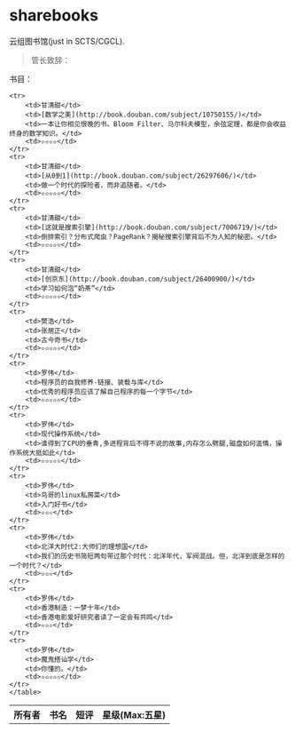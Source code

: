 # sharebooks

云组图书馆(just in SCTS/CGCL).

> 管长致辞：


书目：
<table class="sub-table">
    <tr>
        <th>所有者</th>
        <th>书名</th>
        <th>短评</th>
        <th>星级(Max:五星)</th>
    </tr>

    <tr>
        <td>甘清甜</td>
        <td>[数学之美](http://book.douban.com/subject/10750155/)</td>
        <td>一本让你相见恨晚的书。Bloom Filter、马尔科夫模型，余弦定理，都是你会收益终身的数学知识。</td>
        <td>✫✫✫✫</td>
    </tr>
	<tr>
        <td>甘清甜</td>
        <td>[从0到1](http://book.douban.com/subject/26297606/)</td>
        <td>做一个时代的探险者，而非追随者。</td>
        <td>✫✫✫✫✫</td>
    </tr>
	<tr>
        <td>甘清甜</td>
        <td>[这就是搜索引擎](http://book.douban.com/subject/7006719/)</td>
        <td>倒排索引？分布式爬虫？PageRank？揭秘搜索引擎背后不为人知的秘密。</td>
        <td>✫✫✫✫✫</td>
    </tr>
	<tr>
        <td>甘清甜</td>
        <td>[创京东](http://book.douban.com/subject/26400900/)</td>
        <td>学习如何泡“奶茶”</td>
        <td>✫✫✫✫✫</td>
    </tr>
    <tr>
        <td>樊浩</td>
        <td>张居正</td>
        <td>古今奇书</td>
        <td>✫✫✫✫✫</td>
    </tr>
    <tr>
        <td>罗伟</td>
        <td>程序员的自我修养-链接、装载与库</td>
        <td>优秀的程序员应该了解自己程序的每一个字节</td>
        <td>✫✫✫✫✫</td>
    </tr>
    <tr>
        <td>罗伟</td>
        <td>现代操作系统</td>
        <td>谁得到了CPU的垂青,多进程背后不得不说的故事,内存怎么劈腿,磁盘如何滥情，操作系统大抵如此</td>
        <td>✫✫✫✫✫</td>
    </tr>
    <tr>
        <td>罗伟</td>
        <td>鸟哥的linux私房菜</td>
        <td>入门好书</td>
        <td>✫✫✫</td>
    </tr>
    <tr>
        <td>罗伟</td>
        <td>北洋大时代2:大师们的理想国</td>
        <td>我们的历史书简短两句带过那个时代：北洋年代，军阀混战。但，北洋到底是怎样的一个时代？</td>
        <td>✫✫✫</td>
    </tr>
    <tr>
        <td>罗伟</td>
        <td>香港制造：一梦十年</td>
        <td>香港电影爱好研究者读了一定会有共鸣</td>
        <td>✫✫✫</td>
    </tr>
    <tr>
        <td>罗伟</td>
        <td>魔鬼搭讪学</td>
        <td>你懂的。</td>
        <td>✫✫✫✫✫</td>
    </tr>
    </table>
